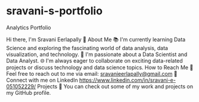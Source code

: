 # sravani-s-portfolio
Analytics Portfolio

Hi there, I'm Sravani Eerlapally 👋
About Me
📚 I'm currently learning Data Science and exploring the fascinating world of data analysis, data visualization, and technology.
💼 I'm passionate about a Data Scientist and Data Analyst.
🌐 I'm always eager to collaborate on exciting data-related projects or discuss technology and data science topics.
How to Reach Me
📧 Feel free to reach out to me via email: sravanieerlapally@gmail.com
💬 Connect with me on LinkedIn https://www.linkedin.com/in/sravani-e-051052229/
Projects
📂 You can check out some of my work and projects on my GitHub profile.

